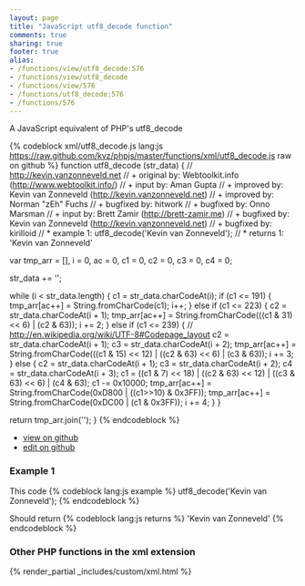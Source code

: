 ```yaml
---
layout: page
title: "JavaScript utf8_decode function"
comments: true
sharing: true
footer: true
alias:
- /functions/view/utf8_decode:576
- /functions/view/utf8_decode
- /functions/view/576
- /functions/utf8_decode:576
- /functions/576
---
```

<!-- Generated by Rakefile:build -->
A JavaScript equivalent of PHP's utf8_decode

{% codeblock xml/utf8_decode.js lang:js https://raw.github.com/kvz/phpjs/master/functions/xml/utf8_decode.js raw on github %}
function utf8_decode (str_data) {
  // http://kevin.vanzonneveld.net
  // +   original by: Webtoolkit.info (http://www.webtoolkit.info/)
  // +      input by: Aman Gupta
  // +   improved by: Kevin van Zonneveld (http://kevin.vanzonneveld.net)
  // +   improved by: Norman "zEh" Fuchs
  // +   bugfixed by: hitwork
  // +   bugfixed by: Onno Marsman
  // +      input by: Brett Zamir (http://brett-zamir.me)
  // +   bugfixed by: Kevin van Zonneveld (http://kevin.vanzonneveld.net)
  // +   bugfixed by: kirilloid
  // *     example 1: utf8_decode('Kevin van Zonneveld');
  // *     returns 1: 'Kevin van Zonneveld'

  var tmp_arr = [],
    i = 0,
    ac = 0,
    c1 = 0,
    c2 = 0,
    c3 = 0,
    c4 = 0;

  str_data += '';

  while (i < str_data.length) {
    c1 = str_data.charCodeAt(i);
    if (c1 <= 191) {
      tmp_arr[ac++] = String.fromCharCode(c1);
      i++;
    } else if (c1 <= 223) {
      c2 = str_data.charCodeAt(i + 1);
      tmp_arr[ac++] = String.fromCharCode(((c1 & 31) << 6) | (c2 & 63));
      i += 2;
    } else if (c1 <= 239) {
      // http://en.wikipedia.org/wiki/UTF-8#Codepage_layout
      c2 = str_data.charCodeAt(i + 1);
      c3 = str_data.charCodeAt(i + 2);
      tmp_arr[ac++] = String.fromCharCode(((c1 & 15) << 12) | ((c2 & 63) << 6) | (c3 & 63));
      i += 3;
    } else {
      c2 = str_data.charCodeAt(i + 1);
      c3 = str_data.charCodeAt(i + 2);
      c4 = str_data.charCodeAt(i + 3);
      c1 = ((c1 & 7) << 18) | ((c2 & 63) << 12) | ((c3 & 63) << 6) | (c4 & 63);
      c1 -= 0x10000;
      tmp_arr[ac++] = String.fromCharCode(0xD800 | ((c1>>10) & 0x3FF));
      tmp_arr[ac++] = String.fromCharCode(0xDC00 | (c1 & 0x3FF));
      i += 4;
    }
  }

  return tmp_arr.join('');
}
{% endcodeblock %}

 - [view on github](https://github.com/kvz/phpjs/blob/master/functions/xml/utf8_decode.js)
 - [edit on github](https://github.com/kvz/phpjs/edit/master/functions/xml/utf8_decode.js)

### Example 1
This code
{% codeblock lang:js example %}
utf8_decode('Kevin van Zonneveld');
{% endcodeblock %}

Should return
{% codeblock lang:js returns %}
'Kevin van Zonneveld'
{% endcodeblock %}


### Other PHP functions in the xml extension
{% render_partial _includes/custom/xml.html %}
